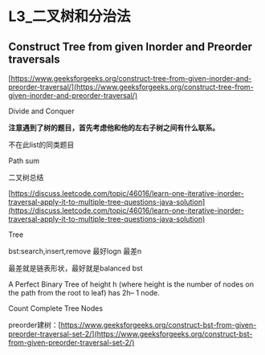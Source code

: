# L3\_二叉树和分治法

## Construct Tree from given Inorder and Preorder traversals

[https://www.geeksforgeeks.org/construct-tree-from-given-inorder-and-preorder-traversal/](https://www.geeksforgeeks.org/construct-tree-from-given-inorder-and-preorder-traversal/)

Divide and Conquer

**注意遇到了树的题目，首先考虑他和他的左右子树之间有什么联系。**

不在此list的同类题目

Path sum

二叉树总结

[https://discuss.leetcode.com/topic/46016/learn-one-iterative-inorder-traversal-apply-it-to-multiple-tree-questions-java-solution](https://discuss.leetcode.com/topic/46016/learn-one-iterative-inorder-traversal-apply-it-to-multiple-tree-questions-java-solution)

Tree

bst:search,insert,remove 最好logn 最差n

最差就是链表形状，最好就是balanced bst

A Perfect Binary Tree of height h \(where height is the number of nodes on the path from the root to leaf\) has 2h– 1 node.

Count Complete Tree Nodes

preorder建树：[https://www.geeksforgeeks.org/construct-bst-from-given-preorder-traversal-set-2/](https://www.geeksforgeeks.org/construct-bst-from-given-preorder-traversal-set-2/)

